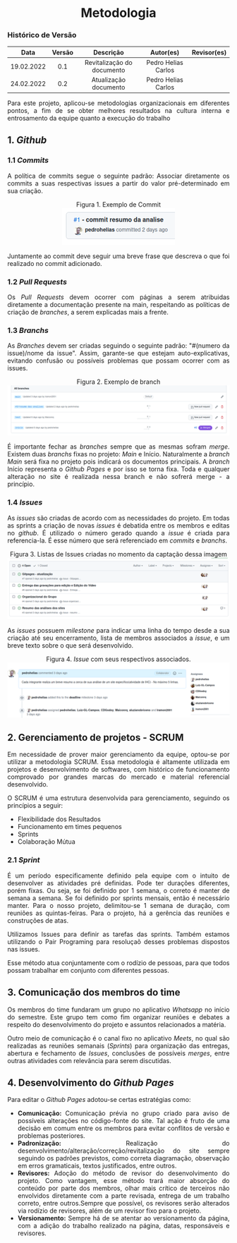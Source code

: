 # <center>Metodologia

### Histórico de Versão

|    Data    | Versão |         Descrição          |      Autor(es)      | Revisor(es) |
| :--------: | :----: | :------------------------: | :-----------------: | :---------: |
| 19.02.2022 |  0.1   | Revitalização do documento | Pedro Helias Carlos |             |
| 24.02.2022 |  0.2   | Atualização documento      | Pedro Helias Carlos |             |
    

<div align="justify">

<p>Para este projeto, aplicou-se metodologias organizacionais em diferentes pontos, a fim de se obter melhores resultados na cultura interna e entrosamento da equipe quanto a execução do trabalho</p>

## 1. <i>Github</i>

### 1.1 <i>Commits</i>

<p>A política de commits segue o seguinte padrão: Associar diretamente os commits a suas respectivas issues a partir do valor pré-determinado em sua criação. </p>

<div align="center">

<figcaption>Figura 1. Exemplo de Commit</figcaption>

<img src="https://github.com/Interacao-Humano-Computador/2021.2-Grupo-05-Yale/blob/inicio/docs/documentos/imagens/commit.png?raw=true"  />

</div>

<p>Juntamente ao commit deve seguir uma breve frase que descreva o que foi realizado no commit adicionado.</p>

### 1.2 <i>Pull Requests</i>

<p>Os <i>Pull Requests</i> devem ocorrer com páginas a serem atribuidas diretamente a documentação presente na main, respeitando as políticas de criação de <i>branches</i>, a serem explicadas mais a frente. </p>

### 1.3 <i>Branchs</i>

<p>As <i>Branches</i> devem ser criadas seguindo o seguinte padrão: "#(numero da issue)/nome da issue". Assim, garante-se que estejam auto-explicativas, evitando confusão ou possíveis problemas que possam ocorrer com as issues.</p>

<div align="center">

<figcaption>Figura 2. Exemplo de branch</figcaption>

<img src="https://github.com/Interacao-Humano-Computador/2021.2-Grupo-05-Yale/blob/inicio/docs/documentos/imagens/branch.png?raw=true"  />

</div>

<p>É importante fechar as <i>branches</i> sempre que as mesmas sofram <i>merge</i>. Existem duas <i>branchs</i> fixas no projeto: <i>Main</i> e Início. Naturalmente a <i>branch</i> <i>Main</i> será fixa no projeto pois indicará os documentos principais. A <i>branch</i> Início representa o <i>Github Pages</i> e por isso se torna fixa. Toda e qualquer alteração no site é realizada nessa branch e não sofrerá merge - a princípio.</p>

### 1.4 <i>Issues</i>

<p>As <i>issues</i> são criadas de acordo com as necessidades do projeto. Em todas as sprints a criação de novas <i>issues</i> é debatida entre os membros e editas no <i>github</i>. É utilizado o número gerado quando a <i>issue</i> é criada para referencia-la. É esse número que será referenciado em <i>commits</i> e <i>branchs</i>.</p>

<div align="center">

<figcaption>Figura 3. Listas de  Issues criadas no momento da captação dessa imagem</figcaption>

<img src="https://github.com/Interacao-Humano-Computador/2021.2-Grupo-05-Yale/blob/inicio/docs/documentos/imagens/issues.png?raw=true"  />

</div>

<p>As <i>issues</i> possuem <i>milestone</i> para indicar uma linha do tempo desde a sua criação até seu encerramento, lista de membros associados a <i>issue</i>, e um breve texto sobre o que será desenvolvido.</p>

<div align="center">

<figcaption>Figura 4. <i>Issue</i> com seus respectivos associados.</figcaption>

<img src="https://github.com/Interacao-Humano-Computador/2021.2-Grupo-05-Yale/blob/inicio/docs/documentos/imagens/milestone.png?raw=true"  />

</div>

## 2. Gerenciamento de projetos - SCRUM

<p>Em necessidade de prover maior gerenciamento da equipe, optou-se por utilizar a metodologia SCRUM. Essa metodologia é altamente utilizada em projetos e desenvolvimento de softwares, com histórico de funcionamento comprovado por grandes marcas do mercado e material referencial desenvolvido. </p>

<p>O SCRUM é uma estrutura desenvolvida para gerenciamento, seguindo os princípios a seguir:</p>

<ul>
    <li>Flexibilidade  dos Resultados</li>
    <li>Funcionamento em times pequenos</li>
    <li>Sprints</li>
    <li>Colaboração Mútua</li>

</ul>

### 2.1 <i>Sprint</i>

<p>É um período especificamente definido pela equipe com o intuito de desenvolver as atividades pré definidas. Pode ter durações diferentes, porém fixas. Ou seja, se foi definido por 1 semana, o correto é manter de semana a semana. Se foi definido por sprints mensais, então é necessário manter. Para o nosso projeto, delimitou-se 1 semana de duração, com reuniões as quintas-feiras. Para o projeto, há a gerência das reuniões e construções de atas. </p>

<p>Utilizamos Issues para definir as tarefas das sprints.
Também estamos utilizando o Pair Programing para resoluçaõ desses problemas dispostos nas issues.
</p>

<p>Esse método atua conjuntamente com o rodízio de pessoas, para que todos possam trabalhar em conjunto com diferentes pessoas. </p>

## 3. Comunicação dos membros do time

<p>Os membros do time fundaram um grupo no aplicativo <i>Whatsapp</i> no início do semestre. Este grupo tem como fim organizar reuniões e debates a respeito do desenvolvimento do projeto e assuntos relacionados a matéria. </p>
<p>Outro meio de comunicação é o canal fixo no aplicativo <i>Meets</i>, no qual são realizadas as reuniões semanais (<i>Sprints</i>) para organização das entregas, abertura e fechamento de <i>Issues</i>, conclusões de possíveis <i>merges</i>, entre outras atividades com relevância para serem discutidas. </p>

## 4. Desenvolvimento do <i>Github Pages</i>

<p>Para editar o <i>Github Pages</i> adotou-se certas estratégias como:</p>

<ul>
    <li><b>Comunicação: </b>Comunicação prévia no grupo criado para aviso de possíveis alterações no código-fonte do site. Tal ação é fruto de uma decisão em comum entre os membros para evitar conflitos de versão e problemas posteriores. </li>
    <li><b>Padronização:</b> Realização do desenvolvimento/alteração/correção/revitalização do site sempre seguindo os padrões previstos, como correta diagramação, observação em erros gramaticais, textos justificados, entre outros. </li>
    <li><b>Revisores:</b> Adoção do método de revisor do desenvolvimento do projeto. Como vantagem, esse método trará maior absorção do conteúdo por parte dos membros, olhar mais crítico de terceiros não envolvidos diretamente com a parte revisada, entrega de um trabalho correto, entre outros.Sempre que possível, os revisores serão alterados via rodízio de revisores, além de um revisor fixo para o projeto.</li>
    <li><b>Versionamento:</b> Sempre há de se atentar ao versionamento da página, com a adição do trabalho realizado na página, datas, responsáveis e revisores.</li>
</ul>
